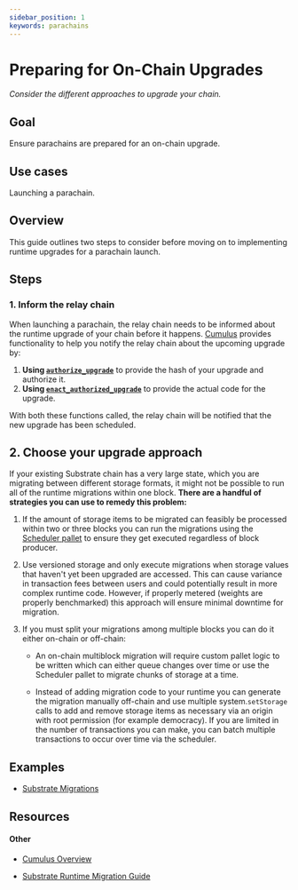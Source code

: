 ```yaml
---
sidebar_position: 1
keywords: parachains
---
```


# Preparing for On-Chain Upgrades
_Consider the different approaches to upgrade your chain._

## Goal
Ensure parachains are prepared for an on-chain upgrade.

## Use cases
Launching a parachain. 

## Overview
This guide outlines two steps to consider before moving on to implementing runtime upgrades for a parachain launch.

## Steps
### 1. Inform the relay chain
When launching a parachain, the relay chain needs to be informed about the runtime upgrade of your chain before it happens. [Cumulus][cumulus-gh] provides functionality to help you notify the relay chain about the upcoming upgrade by:
 1. **Using [`authorize_upgrade`](https://github.com/paritytech/cumulus/blob/d935b81e7010fcf5c5639e238c78d865c1d6ed67/pallets/parachain-system/src/lib.rs#L359)** to provide the hash of your upgrade and authorize it.
 2. **Using [`enact_authorized_upgrade`](https://github.com/paritytech/cumulus/blob/d935b81e7010fcf5c5639e238c78d865c1d6ed67/pallets/parachain-system/src/lib.rs#L369)** to provide the actual code for the upgrade. 

With both these functions called, the relay chain will be notified that the new upgrade has been scheduled.

## 2. Choose your upgrade approach

If your existing Substrate chain has a very large state, which you are migrating between different storage formats, it might not be possible to run all of the runtime migrations within one block. **There are a handful of strategies you can use to remedy this problem:**

1. If the amount of storage items to be migrated  can feasibly be processed within two or three blocks you can run the migrations using the [Scheduler pallet](https://github.com/paritytech/substrate/tree/master/frame/scheduler) to ensure they get executed regardless of block producer.

2. Use versioned storage and only execute migrations when storage values that haven't yet been upgraded are accessed. This can cause variance in transaction fees between users and could potentially result in more complex runtime code. However, if properly metered (weights are properly benchmarked) this approach will ensure minimal downtime for migration.

3. If you must split your migrations among multiple blocks you can do it either on-chain or off-chain:
    - An on-chain multiblock migration will require custom pallet logic to be written which can either queue changes over time or use the Scheduler pallet to migrate chunks of storage at a time. 

     - Instead of adding migration code to your runtime you can generate the migration manually off-chain and use multiple system.`setStorage` calls to add and remove storage items as necessary via an origin with root permission (for example democracy). If you are limited in the number of transactions you can make, you can batch multiple transactions to occur over time via the scheduler. 

## Examples
- [Substrate Migrations](https://github.com/apopiak/substrate-migrations)

## Resources
#### Other
- [Cumulus Overview](https://github.com/paritytech/cumulus/blob/master/docs/overview.md)

- [Substrate Runtime Migration Guide](https://hackmd.io/BQt-gvEdT66Kbw0j5ySlWw?view)


[cumulus-gh]: https://github.com/paritytech/cumulus#cumulus-cloud
